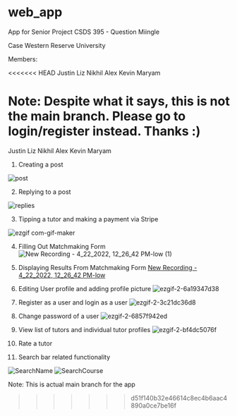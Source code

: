 # web_app

App for Senior Project CSDS 395 - Question Miingle

Case Western Reserve University

Members:

<<<<<<< HEAD
Justin
Liz
Nikhil
Alex
Kevin
Maryam

Note: Despite what it says, this is not the main branch. Please go to login/register instead. Thanks :)
=======
Justin Liz Nikhil Alex Kevin Maryam

1) Creating a post

![post](https://user-images.githubusercontent.com/63173552/164759813-0e455d24-7923-4c13-8e22-4137ef04dbae.gif)

2) Replying to a post

![replies](https://user-images.githubusercontent.com/63173552/164759833-9ea268d1-4f8a-45a9-ba55-4f6790395e9c.gif)

3) Tipping a tutor and making a payment via Stripe

![ezgif com-gif-maker](https://user-images.githubusercontent.com/55059776/164764352-711bde46-eadd-42ec-8d4b-ea6467a59fe6.gif)

4) Filling Out Matchmaking Form 
![New Recording - 4_22_2022, 12_26_42 PM-low (1)](https://user-images.githubusercontent.com/59985464/164763871-fade3c7b-f16d-421a-9c5f-64ee511c6bce.gif)


5) Displaying Results From Matchmaking Form
[New Recording - 4_22_2022, 12_26_42 PM-low](https://user-images.githubusercontent.com/59985464/164763860-e006a549-7a82-4e6b-b202-f8ed646c4edc.gif)


6) Editing User profile and adding profile picture
  ![ezgif-2-6a19347d38](https://user-images.githubusercontent.com/78427348/164765762-b8d12058-d6dd-4172-aebe-6eff922e3299.gif)

7) Register as a user and login as a user
![ezgif-2-3c21dc36d8](https://user-images.githubusercontent.com/78427348/164764505-a9ca0458-723b-4867-9d1f-ed6dc6e5fa30.gif)

8) Change password of a user
![ezgif-2-6857f942ed](https://user-images.githubusercontent.com/78427348/164766122-0e826696-2a88-42c3-b0ee-8de3f29a90a2.gif)

9) View list of tutors and individual tutor profiles
![ezgif-2-bf4dc5076f](https://user-images.githubusercontent.com/78427348/164766259-73c6fa79-7b83-4c64-857d-72dd40f24788.gif)

10) Rate a tutor

11) Search bar related functionality

![SearchName](https://user-images.githubusercontent.com/19517839/164766251-18eab8a3-9e47-4df9-8b4f-68f11f22697c.gif)
![SearchCourse](https://user-images.githubusercontent.com/19517839/164766280-15d99099-eb6f-4864-a320-fcbd1a7b2e38.gif)


Note: This is actual main branch for the app
>>>>>>> d51f140b32e46614c8ec4b6aac4890a0ce7be16f
